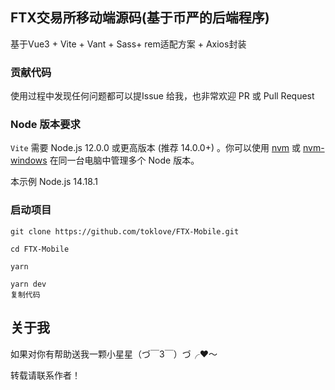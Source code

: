 <!-- START doctoc generated TOC please keep comment here to allow auto update -->
<!-- DON'T EDIT THIS SECTION, INSTEAD RE-RUN doctoc TO UPDATE -->
<!-- END doctoc generated TOC please keep comment here to allow auto update -->

## FTX交易所移动端源码(基于币严的后端程序)

基于Vue3 + Vite + Vant + Sass+ rem适配方案 + Axios封装

### 贡献代码

使用过程中发现任何问题都可以提Issue 给我，也非常欢迎 PR 或 Pull Request

### Node 版本要求

`Vite` 需要 Node.js 12.0.0 或更高版本 (推荐 14.0.0+)
。你可以使用 [nvm](https://link.juejin.cn?target=https%3A%2F%2Fgithub.com%2Fnvm-sh%2Fnvm "https://github.com/nvm-sh/nvm")
或 [nvm-windows](https://link.juejin.cn?target=https%3A%2F%2Fgithub.com%2Fcoreybutler%2Fnvm-windows "https://github.com/coreybutler/nvm-windows")
在同一台电脑中管理多个 Node 版本。

本示例 Node.js 14.18.1

### 启动项目

```
git clone https://github.com/toklove/FTX-Mobile.git

cd FTX-Mobile

yarn

yarn dev
复制代码
```

## 关于我

如果对你有帮助送我一颗小星星（づ￣3￣）づ╭❤～

转载请联系作者！
